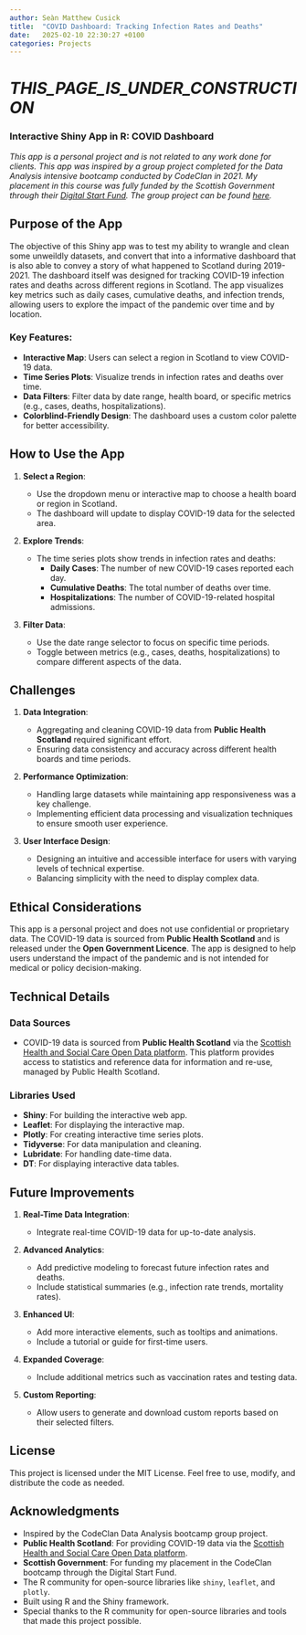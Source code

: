 ```yaml
---
author: Seàn Matthew Cusick
title:  "COVID Dashboard: Tracking Infection Rates and Deaths"
date:   2025-02-10 22:30:27 +0100
categories: Projects 
---
```

# _THIS_PAGE_IS_UNDER_CONSTRUCTION_

### Interactive Shiny App in R: COVID Dashboard

*This app is a personal project and is not related to any work done for clients. This app was inspired by a group project completed for the Data Analysis intensive bootcamp conducted by CodeClan in 2021. My placement in this course was fully funded by the Scottish Government through their [Digital Start Fund](https://www.gov.scot/news/investing-in-digital-skills/). The group project can be found [here](https://github.com/sean-m-cusick/WAP_SHS_APP).*


## Purpose of the App

The objective of this Shiny app was to test my ability to wrangle and clean some unweildly datasets, and convert that into a informative dashboard that is also able to convey a story of what happened to Scotland during 2019-2021. The dashboard itself was designed for tracking COVID-19 infection rates and deaths across different regions in Scotland. The app visualizes key metrics such as daily cases, cumulative deaths, and infection trends, allowing users to explore the impact of the pandemic over time and by location. 

### Key Features:
- **Interactive Map**: Users can select a region in Scotland to view COVID-19 data.
- **Time Series Plots**: Visualize trends in infection rates and deaths over time.
- **Data Filters**: Filter data by date range, health board, or specific metrics (e.g., cases, deaths, hospitalizations).
- **Colorblind-Friendly Design**: The dashboard uses a custom color palette for better accessibility.

## How to Use the App

1. **Select a Region**:
   - Use the dropdown menu or interactive map to choose a health board or region in Scotland.
   - The dashboard will update to display COVID-19 data for the selected area.

2. **Explore Trends**:
   - The time series plots show trends in infection rates and deaths:
     - **Daily Cases**: The number of new COVID-19 cases reported each day.
     - **Cumulative Deaths**: The total number of deaths over time.
     - **Hospitalizations**: The number of COVID-19-related hospital admissions.

3. **Filter Data**:
   - Use the date range selector to focus on specific time periods.
   - Toggle between metrics (e.g., cases, deaths, hospitalizations) to compare different aspects of the data.

## Challenges

1. **Data Integration**:
   - Aggregating and cleaning COVID-19 data from **Public Health Scotland** required significant effort.
   - Ensuring data consistency and accuracy across different health boards and time periods.

2. **Performance Optimization**:
   - Handling large datasets while maintaining app responsiveness was a key challenge.
   - Implementing efficient data processing and visualization techniques to ensure smooth user experience.

3. **User Interface Design**:
   - Designing an intuitive and accessible interface for users with varying levels of technical expertise.
   - Balancing simplicity with the need to display complex data.

## Ethical Considerations

This app is a personal project and does not use confidential or proprietary data. The COVID-19 data is sourced from **Public Health Scotland** and is released under the **Open Government Licence**. The app is designed to help users understand the impact of the pandemic and is not intended for medical or policy decision-making.

## Technical Details

### Data Sources
- COVID-19 data is sourced from **Public Health Scotland** via the [Scottish Health and Social Care Open Data platform](https://www.opendata.nhs.scot/). This platform provides access to statistics and reference data for information and re-use, managed by Public Health Scotland.

### Libraries Used
- **Shiny**: For building the interactive web app.
- **Leaflet**: For displaying the interactive map.
- **Plotly**: For creating interactive time series plots.
- **Tidyverse**: For data manipulation and cleaning.
- **Lubridate**: For handling date-time data.
- **DT**: For displaying interactive data tables.

## Future Improvements

1. **Real-Time Data Integration**:
   - Integrate real-time COVID-19 data for up-to-date analysis.

2. **Advanced Analytics**:
   - Add predictive modeling to forecast future infection rates and deaths.
   - Include statistical summaries (e.g., infection rate trends, mortality rates).

3. **Enhanced UI**:
   - Add more interactive elements, such as tooltips and animations.
   - Include a tutorial or guide for first-time users.

4. **Expanded Coverage**:
   - Include additional metrics such as vaccination rates and testing data.

5. **Custom Reporting**:
   - Allow users to generate and download custom reports based on their selected filters.

## License

This project is licensed under the MIT License. Feel free to use, modify, and distribute the code as needed.

## Acknowledgments

- Inspired by the CodeClan Data Analysis bootcamp group project.
- **Public Health Scotland**: For providing COVID-19 data via the [Scottish Health and Social Care Open Data platform](https://www.opendata.nhs.scot/).
- **Scottish Government**: For funding my placement in the CodeClan bootcamp through the Digital Start Fund.
- The R community for open-source libraries like `shiny`, `leaflet`, and `plotly`.
- Built using R and the Shiny framework.
- Special thanks to the R community for open-source libraries and tools that made this project possible.